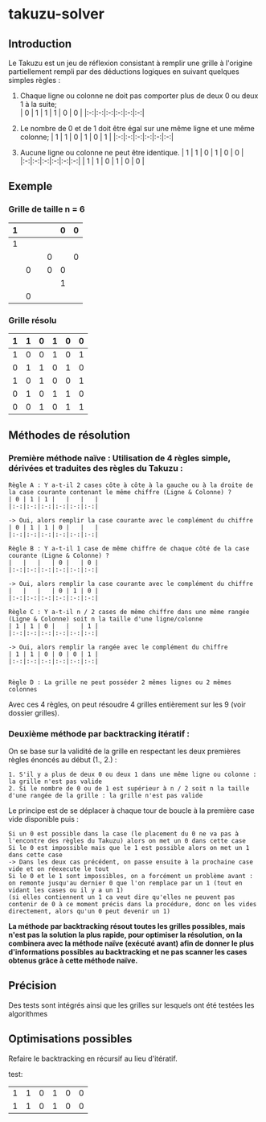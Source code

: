 # takuzu-solver

## Introduction

Le Takuzu est un jeu de réflexion consistant à remplir une grille à l'origine partiellement rempli par des déductions logiques en suivant quelques simples règles :

1. Chaque ligne ou colonne ne doit pas comporter plus de deux 0 ou deux 1 à la suite;<br>
| 0 | 1 | 1 | 1 | 0 | 0 |
|:-:|:-:|:-:|:-:|:-:|:-:|

2. Le nombre de 0 et de 1 doit être égal sur une même ligne et une même colonne;
| 1 | 1 | 0 | 1 | 0 | 1 |
|:-:|:-:|:-:|:-:|:-:|:-:|

3. Aucune ligne ou colonne ne peut être identique.
| 1 | 1 | 0 | 1 | 0 | 0 |
|:-:|:-:|:-:|:-:|:-:|:-:|
| 1 | 1 | 0 | 1 | 0 | 0 |


## Exemple

### Grille de taille n = 6

| 1 |   |   |   | 0 | 0 |
|:-:|:-:|:-:|:-:|:-:|:-:|
| 1 |   |   |   |   |   |
|   |   |   | 0 |   | 0 |
|   | 0 |   | 0 | 0 |   |
|   |   |   |   | 1 |   |
|   | 0 |   |   |   |   |

### Grille résolu

| 1 | 1 | 0 | 1 | 0 | 0 |
|:-:|:-:|:-:|:-:|:-:|:-:|
| 1 | 0 | 0 | 1 | 0 | 1 |
| 0 | 1 | 1 | 0 | 1 | 0 |
| 1 | 0 | 1 | 0 | 0 | 1 |
| 0 | 1 | 0 | 1 | 1 | 0 |
| 0 | 0 | 1 | 0 | 1 | 1 |


## Méthodes de résolution

### Première méthode naïve : Utilisation de 4 règles simple, dérivées et traduites des règles du Takuzu :

	Règle A : Y a-t-il 2 cases côte à côte à la gauche ou à la droite de la case courante contenant le même chiffre (Ligne & Colonne) ?
	| 0 | 1 | 1 |   |   |   |
	|:-:|:-:|:-:|:-:|:-:|:-:|

	-> Oui, alors remplir la case courante avec le complément du chiffre
	| 0 | 1 | 1 | 0 |   |   |
	|:-:|:-:|:-:|:-:|:-:|:-:|

	Règle B : Y a-t-il 1 case de même chiffre de chaque côté de la case courante (Ligne & Colonne) ? 
	|   |   |   | 0 |   | 0 |
	|:-:|:-:|:-:|:-:|:-:|:-:|

	-> Oui, alors remplir la case courante avec le complément du chiffre
	|   |   |   | 0 | 1 | 0 |
	|:-:|:-:|:-:|:-:|:-:|:-:|

	Règle C : Y a-t-il n / 2 cases de même chiffre dans une même rangée (Ligne & Colonne) soit n la taille d'une ligne/colonne
	| 1 | 1 | 0 |   |   | 1 |
	|:-:|:-:|:-:|:-:|:-:|:-:|

	-> Oui, alors remplir la rangée avec le complément du chiffre
	| 1 | 1 | 0 | 0 | 0 | 1 |
	|:-:|:-:|:-:|:-:|:-:|:-:|


	Règle D : La grille ne peut posséder 2 mêmes lignes ou 2 mêmes colonnes

Avec ces 4 règles, on peut résoudre 4 grilles entièrement sur les 9 (voir dossier grilles).

### Deuxième méthode par backtracking itératif :

On se base sur la validité de la grille en respectant les deux premières règles énoncés au début (1., 2.) :

	1. S'il y a plus de deux 0 ou deux 1 dans une même ligne ou colonne : la grille n'est pas valide
	2. Si le nombre de 0 ou de 1 est supérieur à n / 2 soit n la taille d'une rangée de la grille : la grille n'est pas valide

Le principe est de se déplacer à chaque tour de boucle à la première case vide disponible puis :

	Si un 0 est possible dans la case (le placement du 0 ne va pas à l'encontre des règles du Takuzu) alors on met un 0 dans cette case
	Si le 0 est impossible mais que le 1 est possible alors on met un 1 dans cette case
	-> Dans les deux cas précédent, on passe ensuite à la prochaine case vide et on réexecute le tout
	Si le 0 et le 1 sont impossibles, on a forcément un problème avant : on remonte jusqu'au dernier 0 que l'on remplace par un 1 (tout en vidant les cases ou il y a un 1)
	(si elles contiennent un 1 ca veut dire qu'elles ne peuvent pas contenir de 0 à ce moment précis dans la procédure, donc on les vides directement, alors qu'un 0 peut devenir un 1)

**La méthode par backtracking résout toutes les grilles possibles, mais n'est pas la solution la plus rapide, pour optimiser la résolution, on la combinera avec la méthode naïve (exécuté avant) afin de donner le plus d'informations possibles au backtracking et ne pas scanner les cases obtenus grâce à cette méthode naïve.**


## Précision

Des tests sont intégrés ainsi que les grilles sur lesquels ont été testées les algorithmes

## Optimisations possibles

Refaire le backtracking en récursif au lieu d'itératif.




test:
<table>
  <tbody>
    <tr>
      <td align="center">1</td>
      <td align="center">1</td>
      <td align="center">0</td>
      <td align="center">1</td>
      <td align="center">0</td>
      <td align="center">0</td>
    </tr>
    <tr>
      <td align="center">1</td>
      <td align="center">1</td>
      <td align="center">0</td>
      <td align="center">1</td>
      <td align="center">0</td>
      <td align="center">0</td>
    </tr>
  </tbody>
</table>
